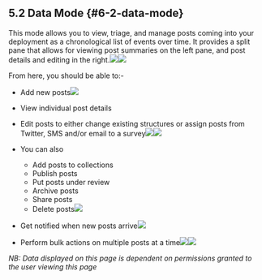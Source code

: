 ## 5.2 Data Mode {#6-2-data-mode}

This mode allows you to view, triage, and manage posts coming into your deployment as a chronological list of events over time. It provides a split pane that allows for viewing post summaries on the left pane, and post details and editing in the right.![](/assets/Date_mode_before_post_selection.png)![](/assets/Post_selected_for_viewing.png)

From here, you should be able to:-

* Add new posts![](/assets/Add_new_posts.png)
* View individual post details

* Edit posts to either change existing structures or assign posts from Twitter, SMS and/or email to a survey![](/assets/Click_on_edit.png)![](/assets/Edit_post_page.png)
* You can also
  * Add posts to collections
  * Publish posts
  * Put posts under review
  * Archive posts
  * Share posts
  * Delete posts![](/assets/Edit__add_to_collection__share__publish_etc.png)

* Get notified when new posts arrive![](/assets/New_posts_as_they_come_in.png)

* Perform bulk actions on multiple posts at a time![](/assets/Bulk_actions_1.png)![](/assets/Bulk_actions_two.png)

_NB: Data displayed on this page is dependent on permissions granted to the user viewing this page_

